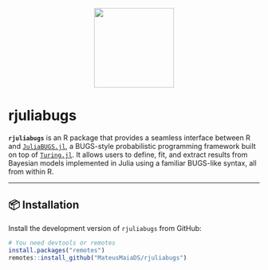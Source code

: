 <p align="center">
  <img src="man/figures/svg_juliabugs_logo" height="160" />
</p>

# rjuliabugs

**`rjuliabugs`** is an R package that provides a seamless interface between R and [`JuliaBUGS.jl`](https://github.com/TuringLang/JuliaBUGS.jl), a BUGS-style probabilistic programming framework built on top of [`Turing.jl`](https://github.com/TuringLang/Turing.jl). It allows users to define, fit, and extract results from Bayesian models implemented in Julia using a familiar BUGS-like syntax, all from within R.

---

## 📦 Installation

Install the development version of `rjuliabugs` from GitHub:

```r
# You need devtools or remotes
install.packages("remotes")
remotes::install_github("MateusMaiaDS/rjuliabugs")
```

